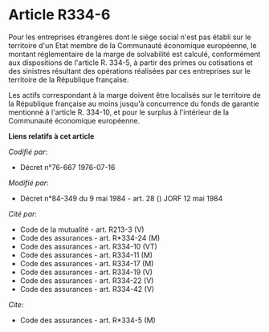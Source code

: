 # Article R334-6

Pour les entreprises étrangères dont le siège social n'est pas établi sur le territoire d'un Etat membre de la Communauté
économique européenne, le montant réglementaire de la marge de solvabilité est calculé, conformément aux dispositions de
l'article R. 334-5, à partir des primes ou cotisations et des sinistres résultant des opérations réalisées par ces
entreprises sur le territoire de la République française.

Les actifs correspondant à la marge doivent être localisés sur le territoire de la République française au moins jusqu'à
concurrence du fonds de garantie mentionné à l'article R. 334-10, et pour le surplus à l'intérieur de la Communauté
économique européenne.

**Liens relatifs à cet article**

_Codifié par_:

  - Décret n°76-667 1976-07-16

_Modifié par_:

  - Décret n°84-349 du 9 mai 1984 - art. 28 () JORF 12 mai 1984

_Cité par_:

  - Code de la mutualité - art. R213-3 (V)
  - Code des assurances - art. R*334-24 (M)
  - Code des assurances - art. R334-10 (VT)
  - Code des assurances - art. R334-11 (M)
  - Code des assurances - art. R334-17 (M)
  - Code des assurances - art. R334-19 (V)
  - Code des assurances - art. R334-22 (V)
  - Code des assurances - art. R334-42 (V)

_Cite_:

  - Code des assurances - art. R*334-5 (M)
